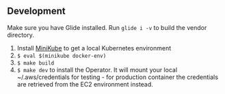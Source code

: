 

## Development

Make sure you have Glide installed.  Run `glide i -v` to build the vendor directory.

1. Install [MiniKube](https://kubernetes.io/docs/getting-started-guides/minikube/) to get a local Kubernetes environment
2. `$ eval $(minikube docker-env)`
3. `$ make build`
4. `$ make dev` to install the Operator.  It will mount your local ~/.aws/credentials for testing - for production container the credentials are retrieved from the EC2 environment instead.

